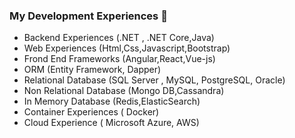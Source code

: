 ### My Development Experiences 👋


- Backend Experiences (.NET , .NET Core,Java)
- Web Experiences (Html,Css,Javascript,Bootstrap)
- Frond End Frameworks (Angular,React,Vue-js)
- ORM (Entity Framework, Dapper)
- Relational Database (SQL Server , MySQL, PostgreSQL, Oracle)
- Non Relational Database (Mongo DB,Cassandra)
- In Memory Database (Redis,ElasticSearch)
- Container Experiences ( Docker)
- Cloud Experience ( Microsoft Azure, AWS)
